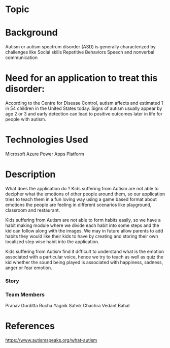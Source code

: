 # Topic

# Background
Autism or autism spectrum disorder (ASD) is generally characterized by challenges like
  Social skills
  Repetitive Behaviors
  Speech and nonverbal communication
 
# Need for an application to treat this disorder: 
  According to the Centre for Disease Control, autism affects and estimated 1 in 54 children in the United States today.
  Signs of autism usually appear by age 2 or 3 and early detection can lead to positive outcomes later in life for people with autism.


# Technologies Used
  Microsoft Azure Power Apps Platform

# Description
  What does the application do ?
  Kids suffering from Autism are not able to decipher what the emotions of other people around them, so our application tries to teach them in a fun loving way
  using a game based format about emotions the people are feeling in different scenarios like playground, classroom and restaurant.
  
  Kids suffering from Autism are not able to form habits easily, so we have a habit making module where we divide each habit into some steps and the kid can follow 
  along with the images. We may in future allow parents to add habits they would like their kids to have by creating and storing their own localized step wise habit   into the application.
  
  Kids suffering from Autism find it difficult to understand what is the emotion associated with a particular voice, hence we try to teach as well as quiz the kid     whether the sound being played is associated with happiness, sadness, anger or fear emotion.
  
  

### Story


### Team Members
Pranav Gurditta
Rucha Yagnik
Satvik Chachra
Vedant Bahal


# References
https://www.autismspeaks.org/what-autism
